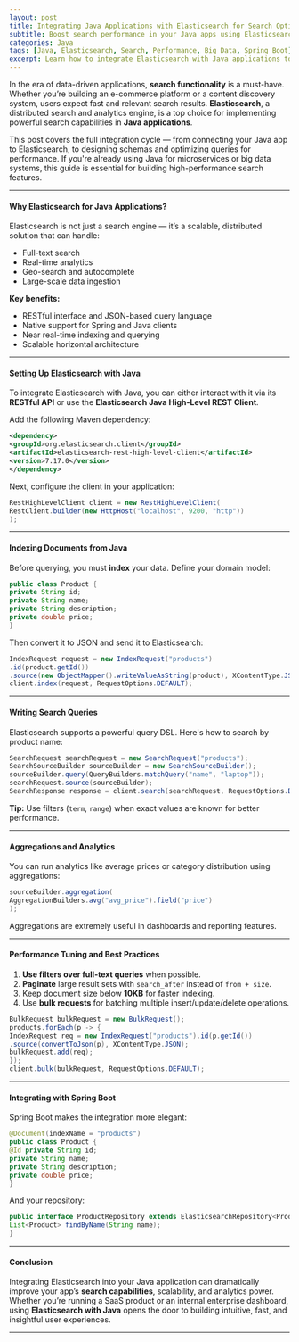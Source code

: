 ```yaml
---
layout: post
title: Integrating Java Applications with Elasticsearch for Search Optimization
subtitle: Boost search performance in your Java apps using Elasticsearch integration best practices
categories: Java
tags: [Java, Elasticsearch, Search, Performance, Big Data, Spring Boot]
excerpt: Learn how to integrate Elasticsearch with Java applications to build robust and scalable search features. Discover indexing strategies, performance optimizations, and practical Java code examples.
---
```




In the era of data-driven applications, **search functionality** is a must-have. Whether you’re building an e-commerce platform or a content discovery system, users expect fast and relevant search results. **Elasticsearch**, a distributed search and analytics engine, is a top choice for implementing powerful search capabilities in **Java applications**.

This post covers the full integration cycle — from connecting your Java app to Elasticsearch, to designing schemas and optimizing queries for performance. If you're already using Java for microservices or big data systems, this guide is essential for building high-performance search features.

---

#### Why Elasticsearch for Java Applications?

Elasticsearch is not just a search engine — it’s a scalable, distributed solution that can handle:
- Full-text search
- Real-time analytics
- Geo-search and autocomplete
- Large-scale data ingestion

**Key benefits:**
- RESTful interface and JSON-based query language
- Native support for Spring and Java clients
- Near real-time indexing and querying
- Scalable horizontal architecture

---

#### Setting Up Elasticsearch with Java

To integrate Elasticsearch with Java, you can either interact with it via its **RESTful API** or use the **Elasticsearch Java High-Level REST Client**.

Add the following Maven dependency:

```xml
<dependency>
<groupId>org.elasticsearch.client</groupId>
<artifactId>elasticsearch-rest-high-level-client</artifactId>
<version>7.17.0</version>
</dependency>
```

Next, configure the client in your application:

```java
RestHighLevelClient client = new RestHighLevelClient(
RestClient.builder(new HttpHost("localhost", 9200, "http"))
);
```

---

#### Indexing Documents from Java

Before querying, you must **index** your data. Define your domain model:

```java
public class Product {
private String id;
private String name;
private String description;
private double price;
}
```

Then convert it to JSON and send it to Elasticsearch:

```java
IndexRequest request = new IndexRequest("products")
.id(product.getId())
.source(new ObjectMapper().writeValueAsString(product), XContentType.JSON);
client.index(request, RequestOptions.DEFAULT);
```

---

#### Writing Search Queries

Elasticsearch supports a powerful query DSL. Here's how to search by product name:

```java
SearchRequest searchRequest = new SearchRequest("products");
SearchSourceBuilder sourceBuilder = new SearchSourceBuilder();
sourceBuilder.query(QueryBuilders.matchQuery("name", "laptop"));
searchRequest.source(sourceBuilder);
SearchResponse response = client.search(searchRequest, RequestOptions.DEFAULT);
```

**Tip:** Use filters (`term`, `range`) when exact values are known for better performance.

---

#### Aggregations and Analytics

You can run analytics like average prices or category distribution using aggregations:

```java
sourceBuilder.aggregation(
AggregationBuilders.avg("avg_price").field("price")
);
```

Aggregations are extremely useful in dashboards and reporting features.

---

#### Performance Tuning and Best Practices

1. **Use filters over full-text queries** when possible.
2. **Paginate** large result sets with `search_after` instead of `from + size`.
3. Keep document size below **10KB** for faster indexing.
4. Use **bulk requests** for batching multiple insert/update/delete operations.

```java
BulkRequest bulkRequest = new BulkRequest();
products.forEach(p -> {
IndexRequest req = new IndexRequest("products").id(p.getId())
.source(convertToJson(p), XContentType.JSON);
bulkRequest.add(req);
});
client.bulk(bulkRequest, RequestOptions.DEFAULT);
```

---

#### Integrating with Spring Boot

Spring Boot makes the integration more elegant:

```java
@Document(indexName = "products")
public class Product {
@Id private String id;
private String name;
private String description;
private double price;
}
```

And your repository:

```java
public interface ProductRepository extends ElasticsearchRepository<Product, String> {
List<Product> findByName(String name);
}
```

---

#### Conclusion

Integrating Elasticsearch into your Java application can dramatically improve your app’s **search capabilities**, scalability, and analytics power. Whether you’re running a SaaS product or an internal enterprise dashboard, using **Elasticsearch with Java** opens the door to building intuitive, fast, and insightful user experiences.

---
